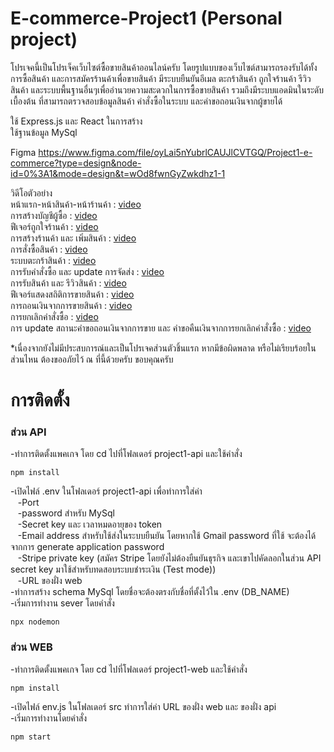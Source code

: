 # E-commerce-Project1 (Personal project)

โปรเจคนี้เป็นโปรเจ็คเว็บไซต์ซื้อขายสินค้าออนไลน์ครับ โดยรูปแบบของเว็บไซต์สามารถรองรับได้ทั้งการซื้อสินค้า และการสมัครร้านค้าเพื่อขายสินค้า มีระบบยืนยันอีเมล ตะกร้าสินค้า ถูกใจร้านค้า รีวิวสินค้า และระบบพื้นฐานอื่นๆเพื่ออำนวยความสะดวกในการซื้อขายสินค้า
รวมถึงมีระบบแอดมินในระดับเบื้องต้น ที่สามารถตรวจสอบข้อมูลสินค้า คำสั่งซื้อในระบบ และคำขอถอนเงินจากผู้ขายได้ 

ใช้ Express.js และ React ในการสร้าง </br>
ใช้ฐานข้อมูล MySql </br>

Figma https://www.figma.com/file/oyLai5nYubrlCAUJlCVTGQ/Project1-e-commerce?type=design&node-id=0%3A1&mode=design&t=wOd8fwnGyZwkdhz1-1 </br>

วิดีโอตัวอย่าง </br>
หน้าแรก-หน้าสินค้า-หน้าร้านค้า : [video](https://drive.google.com/file/d/1KLmhZ2-x8KP2nViKmyIW8DTRntm9zPcO/view?usp=sharing)</br>
การสร้างบัญชีผู้ซื้อ : [video](https://drive.google.com/file/d/1VUAZ-IzrVaWsCaV0HfQC8R3Hjqh8Yqtc/view?usp=sharing) </br>
ฟีเจอร์ถูกใจร้านค้า : [video](https://drive.google.com/file/d/18kXBKOdJBCTMT-piHbEBhvPUyaSA1ty-/view?usp=sharing) </br>
การสร้างร้านค้า และ เพิ่มสินค้า : [video](https://drive.google.com/file/d/1N1Cx8xLi6sOdq2B_KGcVXSQ-i75Gq7oC/view?usp=sharing) </br>
การสั่งซื้อสินค้า : [video](https://drive.google.com/file/d/1_jBQIQ6a_KDYJaXtQVsHS__i4FspuZZo/view?usp=sharing) </br>
ระบบตะกร้าสินค้า : [video](https://drive.google.com/file/d/14KaMenGe0OJWkZCe66FGxPceU2CEiZIr/view?usp=sharing) </br>
การรับคำสั่งซื้อ และ update การจัดส่ง : [video](https://drive.google.com/file/d/10cHupRNWeF4qIxfajUn4NsNMH0bqHPSj/view?usp=sharing) </br>
การรับสินค้า และ รีวิวสินค้า : [video](https://drive.google.com/file/d/1RbpeZiq9eOrCoes-buXuv3FVHEx6c3mK/view?usp=sharing) </br>
ฟีเจอร์แสดงสถิติการขายสินค้า : [video](https://drive.google.com/file/d/1yoaZjz4thd7yDPRGk0qbOjSCdgmEyLGE/view?usp=sharing) </br>
การถอนเงินจากการขายสินค้า : [video](https://drive.google.com/file/d/1r9Jj0czVs0rJYUsoWKs4uxQBqItTjMB6/view?usp=sharing) </br>
การยกเลิกคำสั่งซื้อ : [video](https://drive.google.com/file/d/13DMbA2N2I-C4anSWm5S11qBY7zrvpAIx/view?usp=sharing) </br>
การ update สถานะคำขอถอนเงินจากการขาย และ คำขอคืนเงินจากการยกเลิกคำสั่งซื้อ : [video](https://drive.google.com/file/d/1OBYG5ogKT_x04azrLHxf9N3jbuXDo3JP/view?usp=sharing) </br>



*เนื่องจากยังไม่มีประสบการณ์และเป็นโปรเจคส่วนตัวชิ้นแรก หากมีข้อผิดพลาด หรือไม่เรียบร้อยในส่วนไหน ต้องขออภัยไว้ ณ ที่นี้ด้วยครับ ขอบคุณครับ

# การติดตั้ง
### ส่วน API 
-ทำการติดตั้งแพคเกจ โดย cd ไปที่โฟลเดอร์ project1-api และใช้คำสั่ง 
```
npm install 
```
-เปิดไฟล์ .env ในโฟลเดอร์ project1-api เพื่อทำการใส่ค่า </br>
  &nbsp;&nbsp;&nbsp;-Port </br> 
  &nbsp;&nbsp;&nbsp;-password สำหรับ MySql </br>
  &nbsp;&nbsp;&nbsp;-Secret key และ เวลาหมดอายุของ token </br>
  &nbsp;&nbsp;&nbsp;-Email address สำหรับใช้ส่งในระบบยืนยัน โดยหากใช้ Gmail   password ที่ใช้ จะต้องได้จากการ generate application password </br>
  &nbsp;&nbsp;&nbsp;-Stripe private key (สมัคร Stripe โดยยังไม่ต้องยืนยันธุรกิจ และเขาไปคัดลอกในส่วน API secret key มาใช้สำหรับทดสอบระบบชำระเงิน (Test mode)) </br>
  &nbsp;&nbsp;&nbsp;-URL ของฝั่ง web </br>
-ทำการสร้าง schema MySql โดยชื่อจะต้องตรงกับชื่อที่ตั้งไว้ใน .env (DB_NAME) </br>
-เริ่มการทำงาน sever โดยคำสั่ง 
```
npx nodemon
``` 


### ส่วน WEB 
-ทำการติดตั้งแพคเกจ โดย cd ไปที่โฟลเดอร์ project1-web และใช้คำสั่ง
```
npm install
```
-เปิดไฟล์ env.js ในโฟลเดอร์ src ทำการใส่ค่า URL ของฝั่ง web และ ของฝั่ง api </br>
-เริ่มการทำงานโดยคำสั่ง
```
npm start
```

 

